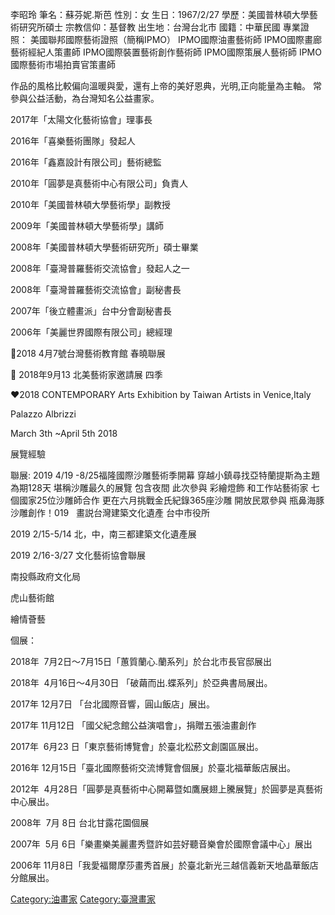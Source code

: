 李昭玲 筆名：蘇芬妮.斯芭 性別：女 生日：1967/2/27 學歷：美國普林頓大學藝術研究所碩士 宗教信仰：基督教 出生地：台灣台北市 國籍：中華民國 專業證照： 美國聯邦國際藝術證照（簡稱IPMO） IPMO國際油畫藝術師 IPMO國際畫廊藝術經紀人策畫師 IPMO國際裝置藝術創作藝術師 IPMO國際策展人藝術師 IPMO國際藝術市場拍賣官策畫師

作品的風格比較偏向溫暖與愛，還有上帝的美好恩典，光明,正向能量為主軸。 常參與公益活動，為台灣知名公益畫家。

2017年「太陽文化藝術協會」理事長

2016年「喜樂藝術團隊」發起人

2016年「鑫嘉設計有限公司」藝術總監

2010年「圓夢是真藝術中心有限公司」負責人

2010年「美國普林頓大學藝術學」副教授

2009年「美國普林頓大學藝術學」講師

2008年「美國普林頓大學藝術研究所」碩士畢業

2008年「臺灣普羅藝術交流協會」發起人之一

2008年「臺灣普羅藝術交流協會」副秘書長

2007年「後立體畫派」台中分會副秘書長

2006年「美麗世界國際有限公司」總經理

🌹2018 4月7號台灣藝術教育館 春曉聯展

🌹 2018年9月13 北美藝術家邀請展 四季

❤️2018 CONTEMPORARY Arts Exhibition by Taiwan Artists in Venice,Italy

Palazzo Albrizzi

March 3th \~April 5th 2018

展覽經驗

聯展: 2019 4/19 -8/25福隆國際沙雕藝術季開幕 穿越小鎮尋找亞特蘭提斯為主題 為期128天 堪稱沙雕最久的展覽 包含夜間 此次參與 彩繪燈飾 和工作站藝術家 七個國家25位沙雕師合作 更在六月挑戰金氏紀錄365座沙雕 開放民眾參與 瓶鼻海豚沙雕創作！019   畫説台灣建築文化遺產 台中市役所

2019 2/15-5/14 北，中，南三都建築文化遺產展

2019 2/16-3/27 文化藝術協會聯展

南投縣政府文化局

虎山藝術館

繪情薈藝

個展：

2018年  7月2日〜7月15日「蕙質蘭心.蘭系列」於台北市長官邸展出

2018年  4月16日〜4月30日 「破繭而出.蝶系列」於亞典書局展出。

2017年 12月7日 「台北國際音響，圓山飯店」展出。

2017年 11月12日 「國父紀念館公益演唱會」，捐贈五張油畫創作

2017年  6月23 日「東京藝術博覽會」於臺北松菸文創園區展出。

2016年 12月15日「臺北國際藝術交流博覽會個展」於臺北福華飯店展出。

2012年  4月28日「圓夢是真藝術中心開幕暨如鷹展翅上騰展覽」於圓夢是真藝術中心展出。

2008年  7月 8日 台北甘露花園個展

2007年  5月 6日「樂畫樂美麗畫秀暨許如芸好聽音樂會於國際會議中心」展出

2006年 11月8日「我愛福爾摩莎畫秀首展」於臺北新光三越信義新天地晶華飯店分館展出。

[Category:油畫家](https://zh.wikipedia.org/wiki/Category:油畫家 "wikilink") [Category:臺灣畫家](https://zh.wikipedia.org/wiki/Category:臺灣畫家 "wikilink")